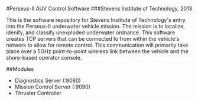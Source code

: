 #Perseus-II AUV Control Software
###Stevens Institute of Technology, 2013

This is the software repository for Stevens Institute of Technology's entry into the Perseus-II underwater vehicle mission. The mission is to localize, idenify, and classify unexploded underwater ordnance. This software creates TCP servers that can be connected to from within the vehicle's network to allow for remote control. This communication will primarily take place over a 5GHz point-to-point wireless link between the vehicle and the shore-based operator console.

##Modules

* Diagnostics Server (:8080)
* Mission Control Server (:9090)
* Thruster Controller 
